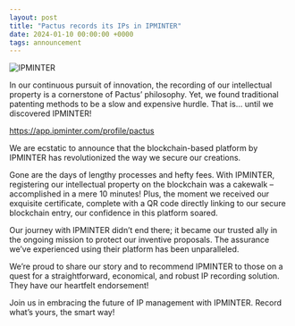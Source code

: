 ```yaml
---
layout: post
title: "Pactus records its IPs in IPMINTER"
date: 2024-01-10 00:00:00 +0000
tags: announcement
---
```


![IPMINTER](/blog/images/pactus-records-proposal-ipminter.png)

In our continuous pursuit of innovation, the recording of our intellectual property is a
cornerstone of Pactus’ philosophy. Yet, we found traditional patenting methods to be a
slow and expensive hurdle. That is… until we discovered IPMINTER!

https://app.ipminter.com/profile/pactus

We are ecstatic to announce that the blockchain-based platform by IPMINTER has
revolutionized the way we secure our creations.

Gone are the days of lengthy processes and hefty fees. With IPMINTER, registering our
intellectual property on the blockchain was a cakewalk – accomplished in a mere 10 minutes!
Plus, the moment we received our exquisite certificate, complete with a QR code directly linking
to our secure blockchain entry, our confidence in this platform soared.

Our journey with IPMINTER didn’t end there; it became our trusted ally in the ongoing mission
to protect our inventive proposals. The assurance we’ve experienced using their platform has
been unparalleled.

We’re proud to share our story and to recommend IPMINTER to those on a quest for a straightforward,
 economical, and robust IP recording solution. They have our heartfelt endorsement!

Join us in embracing the future of IP management with IPMINTER. Record what’s yours, the smart way!
